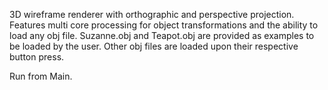 3D wireframe renderer with orthographic and perspective projection. Features multi core processing for object transformations and the ability to load any obj file.
Suzanne.obj and Teapot.obj are provided as examples to be loaded by the user. Other obj files are loaded upon their respective button press. 

Run from Main.
